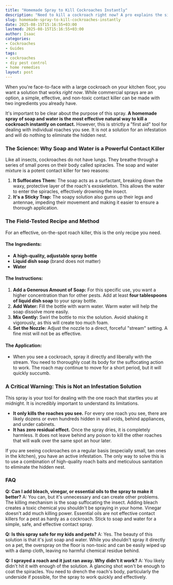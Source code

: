 ```yaml
---
title: "Homemade Spray to Kill Cockroaches Instantly"
description: "Need to kill a cockroach right now? A pro explains the simple homemade spray that works on contact and, more importantly, why it's not a real solution for an infestation."
slug: homemade-spray-to-kill-cockroaches-instantly
date: 2025-08-15T15:16:55+03:00
lastmod: 2025-08-15T15:16:55+03:00
author: Isaac
categories:
- Cockroaches
- Guides
tags:
- cockroaches
- diy pest control
- home remedies
layout: post
---
```

When you're face-to-face with a large cockroach on your kitchen floor, you want a solution that works *right now*. While commercial sprays are an option, a simple, effective, and non-toxic contact killer can be made with two ingredients you already have.

It's important to be clear about the purpose of this spray. **A homemade spray of soap and water is the most effective natural way to kill a cockroach instantly on contact.** However, this is strictly a "first aid" tool for dealing with individual roaches you see. It is not a solution for an infestation and will do nothing to eliminate the hidden nest.

### The Science: Why Soap and Water is a Powerful Contact Killer

Like all insects, cockroaches do not have lungs. They breathe through a series of small pores on their body called spiracles. The soap and water mixture is a potent contact killer for two reasons:

1.  **It Suffocates Them:** The soap acts as a surfactant, breaking down the waxy, protective layer of the roach's exoskeleton. This allows the water to enter the spiracles, effectively drowning the insect.
2.  **It's a Sticky Trap:** The soapy solution also gums up their legs and antennae, impeding their movement and making it easier to ensure a thorough application.

### The Field-Tested Recipe and Method

For an effective, on-the-spot roach killer, this is the only recipe you need.

#### The Ingredients:
*   **A high-quality, adjustable spray bottle**
*   **Liquid dish soap** (brand does not matter)
*   **Water**

#### The Instructions:
1.  **Add a Generous Amount of Soap:** For this specific use, you want a higher concentration than for other pests. Add at least **four tablespoons of liquid dish soap** to your spray bottle.
2.  **Add Water:** Fill the bottle with warm water. Warm water will help the soap dissolve more easily.
3.  **Mix Gently:** Swirl the bottle to mix the solution. Avoid shaking it vigorously, as this will create too much foam.
4.  **Set the Nozzle:** Adjust the nozzle to a direct, forceful "stream" setting. A fine mist will not be as effective.

#### The Application:
*   When you see a cockroach, spray it directly and liberally with the stream. You need to thoroughly coat its body for the suffocating action to work. The roach may continue to move for a short period, but it will quickly succumb.

### A Critical Warning: This is Not an Infestation Solution

This spray is your tool for dealing with the one roach that startles you at midnight. It is incredibly important to understand its limitations.

*   **It only kills the roaches you see.** For every one roach you see, there are likely dozens or even hundreds hidden in wall voids, behind appliances, and under cabinets.
*   **It has zero residual effect.** Once the spray dries, it is completely harmless. It does not leave behind any poison to kill the other roaches that will walk over the same spot an hour later.

If you are seeing cockroaches on a regular basis (especially small, tan ones in the kitchen), you have an active infestation. The only way to solve this is to use a combination of high-quality roach baits and meticulous sanitation to eliminate the hidden nest.

### FAQ

**Q: Can I add bleach, vinegar, or essential oils to the spray to make it better?**
A: You can, but it's unnecessary and can create other problems. The killing mechanism is the soap suffocating the insect. Adding bleach creates a toxic chemical you shouldn't be spraying in your home. Vinegar doesn't add much killing power. Essential oils are not effective contact killers for a pest as hardy as a cockroach. Stick to soap and water for a simple, safe, and effective contact spray.

**Q: Is this spray safe for my kids and pets?**
A: Yes. The beauty of this solution is that it's just soap and water. While you shouldn't spray it directly on a pet, the overspray on the floor is non-toxic and can be easily wiped up with a damp cloth, leaving no harmful chemical residue behind.

**Q: I sprayed a roach and it just ran away. Why didn't it work?**
A: You likely didn't hit it with enough of the solution. A glancing shot won't be enough to coat the spiracles. You need to drench the roach's body, particularly the underside if possible, for the spray to work quickly and effectively.
